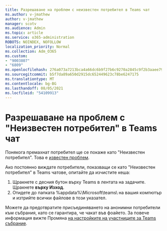 ```yaml
---
title: Разрешаване на проблем с неизвестен потребител в Teams чат
ms.author: v-jmathew
author: v-jmathew
manager: scotv
ms.audience: Admin
ms.topic: article
ms.service: o365-administration
ROBOTS: NOINDEX, NOFOLLOW
localization_priority: Normal
ms.collection: Adm_O365
ms.custom:
- "9003807"
- "6809"
ms.openlocfilehash: 276a073a7213bca4a66dc6b9f27b6c9270a2845c9f2b3aaee791ce28f17e9a75
ms.sourcegitcommit: b5f7da89a650d2915dc652449623c78be6247175
ms.translationtype: MT
ms.contentlocale: bg-BG
ms.lasthandoff: 08/05/2021
ms.locfileid: "54109913"
---
```

# <a name="resolving-issue-with-unknown-user-in-teams-chat"></a>Разрешаване на проблем с "Неизвестен потребител" в Teams чат

Понякога премахнат потребител ще се покаже като "Неизвестен потребител". Това е [известен проблем](https://docs.microsoft.com/microsoftteams/troubleshoot/known-issues/removed-user-appears-as-unknown).

Ако постоянно виждате потребители, показващи се като "Неизвестен потребител" в Teams чатове, опитайте да изчистите кеша:

1.  Щракнете с десния бутон върху Teams в лентата на задачите. Щракнете  **върху Изход**.
2.  Отидете до папката %appdata%\Microsoft\teams\ на вашия компютър и изтрийте всички файлове в този указател.

Можете да предотвратите присъединяването на анонимни потребители към събрания, като се гарантира, че чакат във фоайето. За повече информация вижте Промяна [на настройките на участниците за Teams събрание](https://support.microsoft.com/office/change-participant-settings-for-a-teams-meeting-53261366-dbd5-45f9-aae9-a70e6354f88e).

